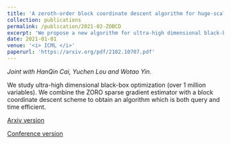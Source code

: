 ```yaml
---
title: 'A zeroth-order block coordinate descent algorithm for huge-scale black-box optimization.'
collection: publications
permalink: /publication/2021-02-ZOBCD
excerpt: 'We propose a new algorithm for ultra-high dimensional black-box optimization (over 1 million variables).'
date: 2021-01-01
venue: '<i> ICML </i>'
paperurl: 'https://arxiv.org/pdf/2102.10707.pdf'
---
```


<i> Joint with HanQin Cai, Yuchen Lou and Wotao Yin.</i>

We study ultra-high dimensional black-box optimization (over 1 million variables). We combine the ZORO sparse gradient estimator with a block coordinate descent scheme to obtain an algorithm which is both query and time efficient.

[Arxiv version](https://arxiv.org/pdf/2102.10707.pdf)

[Conference version](http://proceedings.mlr.press/v139/cai21d.html)
